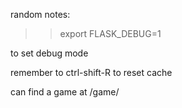 random notes:

>> export FLASK_DEBUG=1

to set debug mode

remember to ctrl-shift-R to reset cache

can find a game at /game/<some string>
